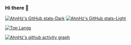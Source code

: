 ### Hi there 👋
<!--
![header](https://capsule-render.vercel.app/api?type=waving&color=b9cbcf&height=300&section=header&text=AhnHz's%20Github!&fontSize=70)


[![AhnHz's GitHub stats](https://github-readme-stats.vercel.app/api?username=AhnHz&theme=swift)](https://github.com/anuraghazra/github-readme-stats)
-->

[![AhnHz's GitHub stats-Dark](https://github-readme-stats.vercel.app/api?username=AhnHz&show_icons=true&theme=apprentice#gh-dark-mode-only)](https://github.com/anuraghazra/github-readme-stats#gh-dark-mode-only)
[![AhnHz's GitHub stats-Light](https://github-readme-stats.vercel.app/api?username=AhnHz&show_icons=true&theme=graywhite#gh-light-mode-only)](https://github.com/anuraghazra/github-readme-stats#gh-light-mode-only)

[![Top Langs](https://github-readme-stats.vercel.app/api/top-langs/?username=AhnHz&layout=compact)](https://github.com/anuraghazra/github-readme-stats)

[![AhnHz's github activity graph](https://github-readme-activity-graph.cyclic.app/graph?username=AhnHz&theme=github-dark-dimmed)](https://github.com/ashutosh00710/github-readme-activity-graph)



<!--
**AhnHz/AhnHz** is a ✨ _special_ ✨ repository because its `README.md` (this file) appears on your GitHub profile.

Here are some ideas to get you started:

- 🔭 I’m currently working on ...
- 🌱 I’m currently learning ...
- 👯 I’m looking to collaborate on ...
- 🤔 I’m looking for help with ...
- 💬 Ask me about ...
- 📫 How to reach me: ...
- 😄 Pronouns: ...
- ⚡ Fun fact: ...
-->

